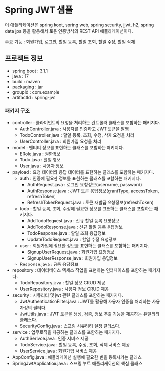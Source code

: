 # Spring JWT 샘플
이 애플리케이션은 spring boot, spring web, spring security, jjwt, h2, spring data jpa 등을 활용해서 토큰 인증방식의 REST API 애플리케이션이다.

주요 기능 : 회원가입, 로그인, 할일 등록, 할일 조회, 할일 수정, 할일 삭제   

## 프로젝트 정보
- spring boot : 3.1.1
- java : 17
- build : maven
- packaging : jar
- groupId : com.example
- artifactId : spring-jwt

### 패키지 구조
- controller : 클라이언트의 요청을 처리하는 컨트롤러 클래스를 포함하는 패키지다.
  - AuthController.java : 사용자를 인증하고 JWT 토큰을 발행
  - TodoController.java : 할일 등록, 조회, 수정, 삭제 요청을 처리
  - UserController.java : 회원가입 요청을 처리
- model : 엔티티 정보를 표현하는 클래스를 포함하는 패키지다.
  - ERole.java : 권한정보
  - Todo.java : 할일 정보
  - User.java : 사용자 정보
- payload : 요청 데이터와 응답 데이터를 표현하는 클래스를 포함하는 패키지다.
  - auth : 인증에 필요한 정보를 표현하는 클래스를 포함하는 패키지다.
    + AuthRequest.java : 로그인 요청정보(username, password)
    + AuthResponse.java : JWT 토큰 응답정보(grantType, accessToken, refreshToken)
    + RefreshTokenRequest.java : 토큰 재발급 요청정보(refreshToken)
  - todo : 할일 등록, 조회, 수정에 필요한 정보를 표현하는 클래스를 포함하는 패키지다.
    + AddTodoRequest.java : 신규 할일 등록 요청정보
    + AddTodoResponse.java : 신규 할일 등록 응답정보
    + TodoResponse.java : 할일 조회 응답정보
    + UpdateTodoRequest.java : 할일 수정 요청정보
  - user : 회원가입에 필요한 정보를 표현하는 클래스를 포함하는 패키지다.
    + SignupUserRequest.java : 회원가입 요청정보
    + SignupUserResponse.java : 회원가입 응답정보
  - Response.java : 공통 응답정보
- repository : 데이터베이스 엑세스 작업을 표현하는 인터페이스를 포함하는 패키지다.
  - TodoRepository.java : 할일 정보 CRUD 제공
  - UserRepository.java : 사용자 정보 CRUD 제공
- security : 시큐리티 및 jwt 관련 클래스를 포함하는 패키지다.
  - JwtAuthenticationFilter.java : JWT를 활용해 사용자 인증을 처리하는 사용자정의 필터다.
  - JwtUtils.java : JWT 토큰을 생성, 검증, 정보 추출 기능을 제공하는 유틸리티 클래스다.
  - SecurityConfig.java : 스프링 시큐리티 설정 클래스다.
- service : 업무로직을 제공하는 클래스를 포함하는 패키지다.
  - AuthSerivce.java : 인증 서비스 제공 
  - TodoService.java : 할일 등록, 수정, 조회, 삭제 서비스 제공
  - UserService.java : 회원가입 서비스 제공
- AppConfig.java : 애플리케이션 실행에 필요한 빈을 등록시키는 클래스
- SpringJwtApplication.java : 스프링 부트 애플리케이션의 핵심 클래스
